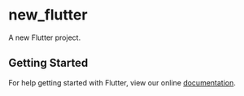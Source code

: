 # new_flutter

A new Flutter project.

## Getting Started

For help getting started with Flutter, view our online
[documentation](https://flutter.io/).
